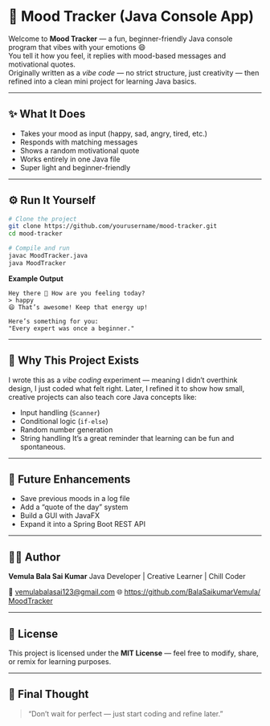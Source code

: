 
# 🌈 Mood Tracker (Java Console App)

Welcome to **Mood Tracker** — a fun, beginner-friendly Java console program that vibes with your emotions 😄  
You tell it how you feel, it replies with mood-based messages and motivational quotes.  
Originally written as a *vibe code* — no strict structure, just creativity — then refined into a clean mini project for learning Java basics.

---

## ✨ What It Does
- Takes your mood as input (happy, sad, angry, tired, etc.)
- Responds with matching messages
- Shows a random motivational quote
- Works entirely in one Java file
- Super light and beginner-friendly

---

## ⚙️ Run It Yourself
```bash
# Clone the project
git clone https://github.com/yourusername/mood-tracker.git
cd mood-tracker

# Compile and run
javac MoodTracker.java
java MoodTracker
````

**Example Output**

```
Hey there 👋 How are you feeling today?
> happy
😄 That’s awesome! Keep that energy up!

Here’s something for you:
"Every expert was once a beginner."
```

---

## 🧠 Why This Project Exists

I wrote this as a *vibe coding* experiment — meaning I didn’t overthink design, I just coded what felt right.
Later, I refined it to show how small, creative projects can also teach core Java concepts like:

* Input handling (`Scanner`)
* Conditional logic (`if-else`)
* Random number generation
* String handling
  It’s a great reminder that learning can be fun and spontaneous.

---

## 🔮 Future Enhancements

* Save previous moods in a log file
* Add a “quote of the day” system
* Build a GUI with JavaFX
* Expand it into a Spring Boot REST API

---

## 👨‍💻 Author

**Vemula Bala Sai Kumar**
Java Developer | Creative Learner | Chill Coder

📧 [vemulabalasai123@gmail.com](mailto:vemulabalasai123@gmail.com)
🌐 [https://github.com/BalaSaikumarVemula/
MoodTracker](https://github.com/BalaSaikumarVemula/MoodTracker)

---

## 🪪 License

This project is licensed under the **MIT License** — feel free to modify, share, or remix for learning purposes.

---

## 💬 Final Thought

> “Don’t wait for perfect — just start coding and refine later.”

```
